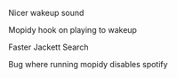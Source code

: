 Nicer wakeup sound

Mopidy hook on playing to wakeup

Faster Jackett Search

Bug where running mopidy disables spotify
